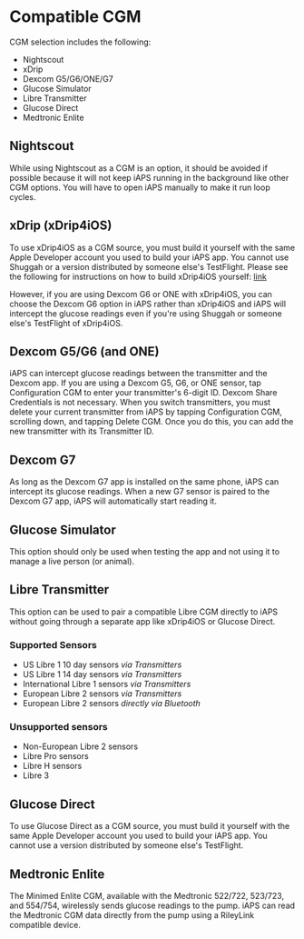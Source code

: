 # Compatible CGM

CGM selection includes the following:
* Nightscout
* xDrip
* Dexcom G5/G6/ONE/G7
* Glucose Simulator
* Libre Transmitter
* Glucose Direct
* Medtronic Enlite

## Nightscout
While using Nightscout as a CGM is an option, it should be avoided if possible because it will not keep iAPS running in the background like other CGM options. You will have to open iAPS manually to make it run loop cycles.

## xDrip (xDrip4iOS)
To use xDrip4iOS as a CGM source, you must build it yourself with the same Apple Developer account you used to build your iAPS app. You cannot use Shuggah or a version distributed by someone else's TestFlight. Please see the following for instructions on how to build xDrip4iOS yourself: [link](../../../operate/build.html#xdrip4ios-or-glucose-direct-as-cgm-source)

However, if you are using Dexcom G6 or ONE with xDrip4iOS, you can choose the Dexcom G6 option in iAPS rather than xDrip4iOS and iAPS will intercept the glucose readings even if you're using Shuggah or someone else's TestFlight of xDrip4iOS.

## Dexcom G5/G6 (and ONE)
iAPS can intercept glucose readings between the transmitter and the Dexcom app. If you are using a Dexcom G5, G6, or ONE sensor, tap Configuration CGM to enter your transmitter's 6-digit ID. Dexcom Share Credentials is not necessary. When you switch transmitters, you must delete your current transmitter from iAPS by tapping Configuration CGM, scrolling down, and tapping Delete CGM. Once you do this, you can add the new transmitter with its Transmitter ID.

## Dexcom G7
As long as the Dexcom G7 app is installed on the same phone, iAPS can intercept its glucose readings. When a new G7 sensor is paired to the Dexcom G7 app, iAPS will automatically start reading it.

## Glucose Simulator
This option should only be used when testing the app and not using it to manage a live person (or animal).

## Libre Transmitter
This option can be used to pair a compatible Libre CGM directly to iAPS without going through a separate app like xDrip4iOS or Glucose Direct.

### Supported Sensors
* US Libre 1 10 day sensors *via Transmitters*
* US Libre 1 14 day sensors *via Transmitters*
* International Libre 1 sensors *via Transmitters*
* European Libre 2 sensors *via Transmitters*
* European Libre 2 sensors *directly via Bluetooth*

### Unsupported sensors
* Non-European Libre 2 sensors
* Libre Pro sensors
* Libre H sensors
* Libre 3
  
## Glucose Direct
To use Glucose Direct as a CGM source, you must build it yourself with the same Apple Developer account you used to build your iAPS app. You cannot use a version distributed by someone else's TestFlight.

## Medtronic Enlite
The Minimed Enlite CGM, available with the Medtronic 522/722, 523/723, and 554/754, wirelessly sends glucose readings to the pump. iAPS can read the Medtronic CGM data directly from the pump using a RileyLink compatible device.
